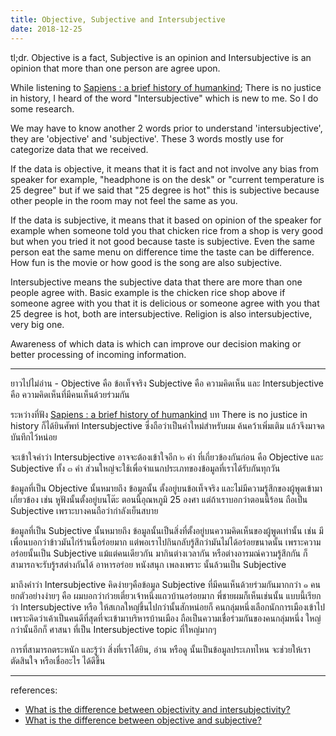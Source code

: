 ```yaml
---
title: Objective, Subjective and Intersubjective
date: 2018-12-25
---
```

tl;dr. Objective is a fact, Subjective is an opinion and Intersubjective is an opinion that more than one person are agree upon.

While listening to [Sapiens : a brief history of humankind](https://www.audible.com/pd/Sapiens-Audiobook/B0741G911Q); There is no justice in history, I heard of the word "Intersubjective" which is new to me. So I do some research.

We may have to know another 2 words prior to understand 'intersubjective', they are 'objective' and 'subjective'. These 3 words mostly use for categorize data that we received.

If the data is objective, it means that it is fact and not involve any bias from speaker for example, "headphone is on the desk" or "current temperature is 25 degree" but if we said that "25 degree is hot" this is subjective because other people in the room may not feel the same as you.

If the data is subjective, it means that it based on opinion of the speaker for example when someone told you that chicken rice from a shop is very good but when you tried it not good because taste is subjective. Even the same person eat the same menu on difference time the taste can be difference. How fun is the movie or how good is the song are also subjective.

Intersubjective means the subjective data that there are more than one people agree with. Basic example is the chicken rice shop above if someone agree with you that it is delicious or someone agree with you that 25 degree is hot, both are intersubjective. Religion is also intersubjective, very big one.

Awareness of which data is which can improve our decision making or better processing of incoming information.

---

ยาวไปไม่อ่าน - Objective คือ ข้อเท็จจริง Subjective คือ ความคิดเห็น และ Intersubjective คือ ความคิดเห็นที่มีคนเห็นด้วยร่วมกัน

ระหว่างที่ฟัง [Sapiens : a brief history of humankind](https://www.audible.com/pd/Sapiens-Audiobook/B0741G911Q) บท There is no justice in history ก็ได้ยินศัพท์ Intersubjective ซึ่งถือว่าเป็นคำใหม่สำหรับผม ค้นคว้าเพิ่มเติม แล้วจึงมาจดบันทึกไว้หน่อย

จะเข้าใจคำว่า Intersubjective อาจจะต้องเข้าใจอีก ๒ คำ ที่เกี่ยวข้องกันก่อน คือ Objective และ Subjective ทั้ง ๓ คำ ส่วนใหญ่จะใช้เพื่อจำแนกประเภทของข้อมูลที่เราได้รับกันทุกวัน

ข้อมูลที่เป็น Objective นั้นหมายถึง ข้อมูลนั้น ตั้งอยู่บนข้อเท็จจริง และไม่มีความรู้สึกของผู้พูดเข้ามาเกี่ยวข้อง เช่น หูฟังนั้นตั้งอยู่บนโต๊ะ ตอนนี้อุณหภูมิ 25 องศา แต่ถ้าเราบอกว่าตอนนี้ร้อน ถือเป็น Subjective เพราะบางคนถือว่ากำลังเย็นสบาย

ข้อมูลที่เป็น Subjective นั้นหมายถึง ข้อมูลนั้นเป็นสิ่งที่ตั้งอยู่บนความคิดเห็นของผู้พูดเท่านั้น เช่น มีเพื่อนบอกว่าข้าวมันไก่ร้านนี้อร่อยมาก แต่พอเราไปกินกลับรู้สึกว่ามันไม่ได้อร่อยขนาดนั้น เพราะความอร่อยนั้นเป็น Subjective แม้แต่คนเดียวกัน มากินต่างเวลากัน หรือต่างอารมณ์ความรู้สึกกัน ก็สามารถจะรับรู้รสต่างกันได้ อาหารอร่อย หนังสนุก เพลงเพราะ นั้นล้วนเป็น Subjective

มาถึงคำว่า Intersubjective คิดง่ายๆคือข้อมูล Subjective ที่มีคนเห็นด้วยร่วมกันมากกว่า ๑ คน ยกตัวอย่างง่ายๆ คือ ผมบอกว่าก๋วยเตี๋ยวเจ้าหนึ่งแถวบ้านอร่อยมาก พี่ชายผมก็เห็นเช่นนั้น แบบนี้เรียกว่า Intersubjective หรือ ให้สเกลใหญ่ขึ้นไปกว่านั้นสักหน่อยก็ คนกลุ่มหนึ่งเลือกนักการเมืองเข้าไป เพราะคิดว่าเค้าเป็นคนดีที่สุดที่จะเข้ามาบริหารบ้านเมือง ถือเป็นความเชื่อร่วมกันของคนกลุ่มหนึ่ง ใหญ่กว่านั้นอีกก็ ศาสนา ที่เป็น Intersubjective topic ที่ใหญ่มากๆ

การที่สามารถตระหนัก และรู้ว่า สิ่งที่เราได้ยิน, อ่าน หรือดู นั้นเป็นข้อมูลประเภทไหน จะช่วยให้เราตัดสินใจ หรือเชื่ออะไร ได้ดีขึ้น

---

references:
- [What is the difference between objectivity and intersubjectivity?](https://www.quora.com/What-is-the-difference-between-objectivity-and-intersubjectivity)
- [What is the difference between objective and subjective?](https://www.quora.com/What-is-the-difference-between-objective-and-subjective)
